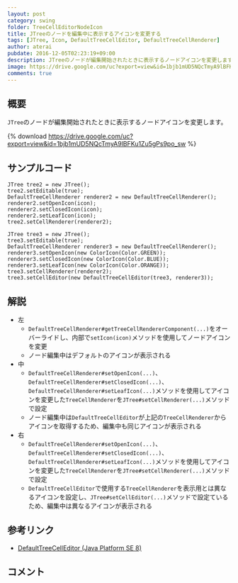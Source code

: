 ```yaml
---
layout: post
category: swing
folder: TreeCellEditorNodeIcon
title: JTreeのノードを編集中に表示するアイコンを変更する
tags: [JTree, Icon, DefaultTreeCellEditor, DefaultTreeCellRenderer]
author: aterai
pubdate: 2016-12-05T02:23:19+09:00
description: JTreeのノードが編集開始されたときに表示するノードアイコンを変更します。
image: https://drive.google.com/uc?export=view&id=1bjb1mUD5NQcTmyA9lBFKu1Zu5gPs9po_sw
comments: true
---
```

## 概要
`JTree`のノードが編集開始されたときに表示するノードアイコンを変更します。

{% download https://drive.google.com/uc?export=view&id=1bjb1mUD5NQcTmyA9lBFKu1Zu5gPs9po_sw %}

## サンプルコード
<pre class="prettyprint"><code>JTree tree2 = new JTree();
tree2.setEditable(true);
DefaultTreeCellRenderer renderer2 = new DefaultTreeCellRenderer();
renderer2.setOpenIcon(icon);
renderer2.setClosedIcon(icon);
renderer2.setLeafIcon(icon);
tree2.setCellRenderer(renderer2);

JTree tree3 = new JTree();
tree3.setEditable(true);
DefaultTreeCellRenderer renderer3 = new DefaultTreeCellRenderer();
renderer3.setOpenIcon(new ColorIcon(Color.GREEN));
renderer3.setClosedIcon(new ColorIcon(Color.BLUE));
renderer3.setLeafIcon(new ColorIcon(Color.ORANGE));
tree3.setCellRenderer(renderer2);
tree3.setCellEditor(new DefaultTreeCellEditor(tree3, renderer3));
</code></pre>

## 解説
- 左
    - `DefaultTreeCellRenderer#getTreeCellRendererComponent(...)`をオーバーライドし、内部で`setIcon(icon)`メソッドを使用してノードアイコンを変更
    - ノード編集中はデフォルトのアイコンが表示される
- 中
    - `DefaultTreeCellRenderer#setOpenIcon(...)`、`DefaultTreeCellRenderer#setClosedIcon(...)`、`DefaultTreeCellRenderer#setLeafIcon(...)`メソッドを使用してアイコンを変更した`TreeCellRenderer`を`JTree#setCellRenderer(...)`メソッドで設定
    - ノード編集中は`DefaultTreeCellEditor`が上記の`TreeCellRenderer`からアイコンを取得するため、編集中も同じアイコンが表示される
- 右
    - `DefaultTreeCellRenderer#setOpenIcon(...)`、`DefaultTreeCellRenderer#setClosedIcon(...)`、`DefaultTreeCellRenderer#setLeafIcon(...)`メソッドを使用してアイコンを変更した`TreeCellRenderer`を`JTree#setCellRenderer(...)`メソッドで設定
    - `DefaultTreeCellEditor`で使用する`TreeCellRenderer`を表示用とは異なるアイコンを設定し、`JTree#setCellEditor(...)`メソッドで設定ているため、編集中は異なるアイコンが表示される

<!-- dummy comment line for breaking list -->

## 参考リンク
- [DefaultTreeCellEditor (Java Platform SE 8)](https://docs.oracle.com/javase/jp/8/docs/api/javax/swing/tree/DefaultTreeCellEditor.html#DefaultTreeCellEditor-javax.swing.JTree-javax.swing.tree.DefaultTreeCellRenderer-)

<!-- dummy comment line for breaking list -->

## コメント
